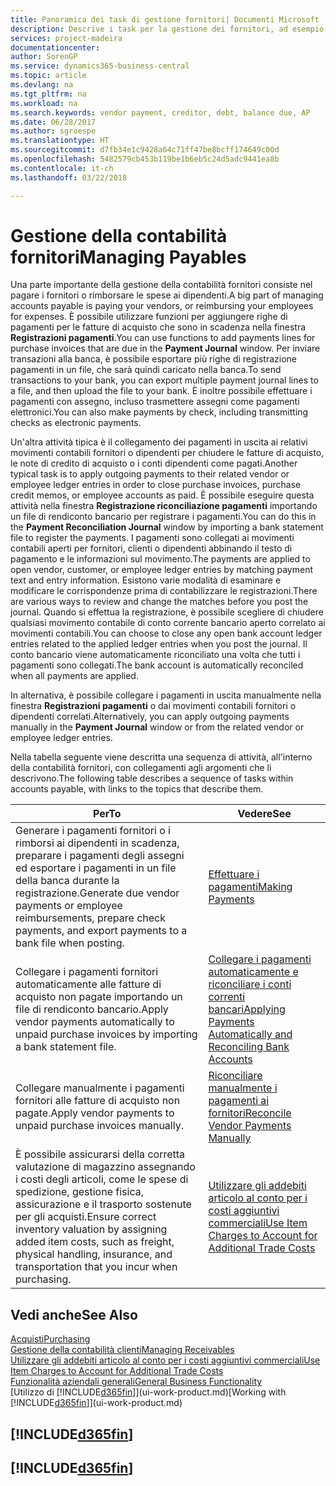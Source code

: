 ```yaml
---
title: Panoramica dei task di gestione fornitori| Documenti Microsoft
description: Descrive i task per la gestione dei fornitori, ad esempio, pagare i creditori o collegare i pagamenti in uscita ai movimenti contabili per chiudere fatture o note di credito.
services: project-madeira
documentationcenter: 
author: SorenGP
ms.service: dynamics365-business-central
ms.topic: article
ms.devlang: na
ms.tgt_pltfrm: na
ms.workload: na
ms.search.keywords: vendor payment, creditor, debt, balance due, AP
ms.date: 06/28/2017
ms.author: sgroespe
ms.translationtype: HT
ms.sourcegitcommit: d7fb34e1c9428a64c71ff47be8bcff174649c00d
ms.openlocfilehash: 5482579cb453b119be1b6eb5c24d5adc9441ea8b
ms.contentlocale: it-ch
ms.lasthandoff: 03/22/2018

---
```

# <a name="managing-payables"></a><span data-ttu-id="dcf48-103">Gestione della contabilità fornitori</span><span class="sxs-lookup"><span data-stu-id="dcf48-103">Managing Payables</span></span>
<span data-ttu-id="dcf48-104">Una parte importante della gestione della contabilità fornitori consiste nel pagare i fornitori o rimborsare le spese ai dipendenti.</span><span class="sxs-lookup"><span data-stu-id="dcf48-104">A big part of managing accounts payable is paying your vendors, or reimbursing your employees for expenses.</span></span> <span data-ttu-id="dcf48-105">È possibile utilizzare funzioni per aggiungere righe di pagamenti per le fatture di acquisto che sono in scadenza nella finestra **Registrazioni pagamenti**.</span><span class="sxs-lookup"><span data-stu-id="dcf48-105">You can use functions to add payments lines for purchase invoices that are due in the **Payment Journal** window.</span></span> <span data-ttu-id="dcf48-106">Per inviare transazioni alla banca, è possibile esportare più righe di registrazione pagamenti in un file, che sarà quindi caricato nella banca.</span><span class="sxs-lookup"><span data-stu-id="dcf48-106">To send transactions to your bank, you can export multiple payment journal lines to a file, and then upload the file to your bank.</span></span> <span data-ttu-id="dcf48-107">È inoltre possibile effettuare i pagamenti con assegno, incluso trasmettere assegni come pagamenti elettronici.</span><span class="sxs-lookup"><span data-stu-id="dcf48-107">You can also make payments by check, including transmitting checks as electronic payments.</span></span>

<span data-ttu-id="dcf48-108">Un'altra attività tipica è il collegamento dei pagamenti in uscita ai relativi movimenti contabili fornitori o dipendenti per chiudere le fatture di acquisto, le note di credito di acquisto o i conti dipendenti come pagati.</span><span class="sxs-lookup"><span data-stu-id="dcf48-108">Another typical task is to apply outgoing payments to their related vendor or employee ledger entries in order to close purchase invoices, purchase credit memos, or employee accounts as paid.</span></span> <span data-ttu-id="dcf48-109">È possibile eseguire questa attività nella finestra **Registrazione riconciliazione pagamenti** importando un file di rendiconto bancario per registrare i pagamenti.</span><span class="sxs-lookup"><span data-stu-id="dcf48-109">You can do this in the **Payment Reconciliation Journal** window by importing a bank statement file to register the payments.</span></span> <span data-ttu-id="dcf48-110">I pagamenti sono collegati ai movimenti contabili aperti per fornitori, clienti o dipendenti abbinando il testo di pagamento e le informazioni sul movimento.</span><span class="sxs-lookup"><span data-stu-id="dcf48-110">The payments are applied to open vendor, customer, or employee ledger entries by matching payment text and entry information.</span></span> <span data-ttu-id="dcf48-111">Esistono varie modalità di esaminare e modificare le corrispondenze prima di contabilizzare le registrazioni.</span><span class="sxs-lookup"><span data-stu-id="dcf48-111">There are various ways to review and change the matches before you post the journal.</span></span> <span data-ttu-id="dcf48-112">Quando si effettua la registrazione, è possibile scegliere di chiudere qualsiasi movimento contabile di conto corrente bancario aperto correlato ai movimenti contabili.</span><span class="sxs-lookup"><span data-stu-id="dcf48-112">You can choose to close any open bank account ledger entries related to the applied ledger entries when you post the journal.</span></span> <span data-ttu-id="dcf48-113">Il conto bancario viene automaticamente riconciliato una volta che tutti i pagamenti sono collegati.</span><span class="sxs-lookup"><span data-stu-id="dcf48-113">The bank account is automatically reconciled when all payments are applied.</span></span>

<span data-ttu-id="dcf48-114">In alternativa, è possibile collegare i pagamenti in uscita manualmente nella finestra **Registrazioni pagamenti** o dai movimenti contabili fornitori o dipendenti correlati.</span><span class="sxs-lookup"><span data-stu-id="dcf48-114">Alternatively, you can apply outgoing payments manually in the **Payment Journal** window or from the related vendor or employee ledger entries.</span></span>

<span data-ttu-id="dcf48-115">Nella tabella seguente viene descritta una sequenza di attività, all'interno della contabilità fornitori, con collegamenti agli argomenti che li descrivono.</span><span class="sxs-lookup"><span data-stu-id="dcf48-115">The following table describes a sequence of tasks within accounts payable, with links to the topics that describe them.</span></span>

| <span data-ttu-id="dcf48-116">Per</span><span class="sxs-lookup"><span data-stu-id="dcf48-116">To</span></span> | <span data-ttu-id="dcf48-117">Vedere</span><span class="sxs-lookup"><span data-stu-id="dcf48-117">See</span></span> |
| --- | --- |
| <span data-ttu-id="dcf48-118">Generare i pagamenti fornitori o i rimborsi ai dipendenti in scadenza, preparare i pagamenti degli assegni ed esportare i pagamenti in un file della banca durante la registrazione.</span><span class="sxs-lookup"><span data-stu-id="dcf48-118">Generate due vendor payments or employee reimbursements, prepare check payments, and export payments to a bank file when posting.</span></span> |[<span data-ttu-id="dcf48-119">Effettuare i pagamenti</span><span class="sxs-lookup"><span data-stu-id="dcf48-119">Making Payments</span></span>](payables-make-payments.md) |
| <span data-ttu-id="dcf48-120">Collegare i pagamenti fornitori automaticamente alle fatture di acquisto non pagate importando un file di rendiconto bancario.</span><span class="sxs-lookup"><span data-stu-id="dcf48-120">Apply vendor payments automatically to unpaid purchase invoices by importing a bank statement file.</span></span> |[<span data-ttu-id="dcf48-121">Collegare i pagamenti automaticamente e riconciliare i conti correnti bancari</span><span class="sxs-lookup"><span data-stu-id="dcf48-121">Applying Payments Automatically and Reconciling Bank Accounts</span></span>](receivables-apply-payments-auto-reconcile-bank-accounts.md) |
| <span data-ttu-id="dcf48-122">Collegare manualmente i pagamenti fornitori alle fatture di acquisto non pagate.</span><span class="sxs-lookup"><span data-stu-id="dcf48-122">Apply vendor payments to unpaid purchase invoices manually.</span></span> |[<span data-ttu-id="dcf48-123">Riconciliare manualmente i pagamenti ai fornitori</span><span class="sxs-lookup"><span data-stu-id="dcf48-123">Reconcile Vendor Payments Manually</span></span>](payables-how-apply-purchase-transactions-manually.md) |
|<span data-ttu-id="dcf48-124">È possibile assicurarsi della corretta valutazione di magazzino assegnando i costi degli articoli, come le spese di spedizione, gestione fisica, assicurazione e il trasporto sostenute per gli acquisti.</span><span class="sxs-lookup"><span data-stu-id="dcf48-124">Ensure correct inventory valuation by assigning added item costs, such as freight, physical handling, insurance, and transportation that you incur when purchasing.</span></span>|[<span data-ttu-id="dcf48-125">Utilizzare gli addebiti articolo al conto per i costi aggiuntivi commerciali</span><span class="sxs-lookup"><span data-stu-id="dcf48-125">Use Item Charges to Account for Additional Trade Costs</span></span>](payables-how-assign-item-charges.md)|

## <a name="see-also"></a><span data-ttu-id="dcf48-126">Vedi anche</span><span class="sxs-lookup"><span data-stu-id="dcf48-126">See Also</span></span>
[<span data-ttu-id="dcf48-127">Acquisti</span><span class="sxs-lookup"><span data-stu-id="dcf48-127">Purchasing</span></span>](purchasing-manage-purchasing.md)  
[<span data-ttu-id="dcf48-128">Gestione della contabilità clienti</span><span class="sxs-lookup"><span data-stu-id="dcf48-128">Managing Receivables</span></span>](receivables-manage-receivables.md)  
[<span data-ttu-id="dcf48-129">Utilizzare gli addebiti articolo al conto per i costi aggiuntivi commerciali</span><span class="sxs-lookup"><span data-stu-id="dcf48-129">Use Item Charges to Account for Additional Trade Costs</span></span>](payables-how-assign-item-charges.md)  
[<span data-ttu-id="dcf48-130">Funzionalità aziendali generali</span><span class="sxs-lookup"><span data-stu-id="dcf48-130">General Business Functionality</span></span>](ui-across-business-areas.md)  
<span data-ttu-id="dcf48-131">[Utilizzo di [!INCLUDE[d365fin](includes/d365fin_md.md)]](ui-work-product.md)</span><span class="sxs-lookup"><span data-stu-id="dcf48-131">[Working with [!INCLUDE[d365fin](includes/d365fin_md.md)]](ui-work-product.md)</span></span>

## [!INCLUDE[d365fin](includes/free_trial_md.md)]  
## [!INCLUDE[d365fin](includes/training_link_md.md)]

